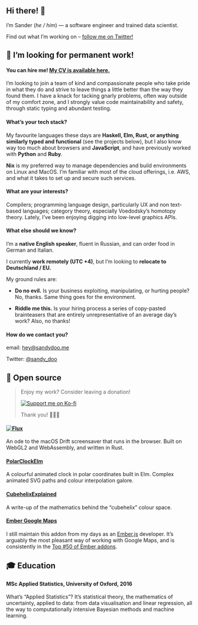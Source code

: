 ## Hi there! 👋

I’m Sander (_he / him_) — a software engineer and trained data scientist.

Find out what I’m working on – [follow me on Twitter!](https://twitter.com/sandy_doo/)

## 👀 I’m looking for permanent work!

#### You can hire me! [My CV is available here.](https://github.com/sandydoo/resume/releases/latest/download/cv.pdf)

I’m looking to join a team of kind and compassionate people who take pride in what they do and strive to leave things a little better than the way they found them. I have a knack for tacking gnarly problems, often way outside of my comfort zone, and I strongly value code maintainability and safety, through static typing and abundant testing.

#### What’s your tech stack?

My favourite languages these days are __Haskell, Elm, Rust, or anything similarly typed and functional__ (see the projects below), but I also know way too much about browsers and __JavaScript__, and have previously worked with __Python__ and __Ruby__.

__Nix__ is my preferred way to manage dependencies and build environments on Linux and MacOS. I’m familiar with most of the cloud offerings, i.e. AWS, and what it takes to set up and secure such services.

#### What are your interests?

Compilers; programming language design, particularly UX and non text-based languages; category theory, especially Voedodsky’s homotopy theory.
Lately, I’ve been enjoying digging into low-level graphics APIs.

#### What else should we know?

I’m a __native English speaker__, fluent in Russian, and can order food in German and Italian.

I currently __work remotely (UTC +4)__, but I’m looking to __relocate to Deutschland / EU.__

My ground rules are:

- __Do no evil.__ Is your business exploiting, manipulating, or hurting people?
  No, thanks. Same thing goes for the environment.

- __Riddle me this.__ Is your hiring process a series of copy-pasted brainteasers that are entirely unrepresentative of an average day’s work? Also, no thanks!


#### How do we contact you?

email: [hey@sandydoo.me](mailto:hey@sandydoo.me)

Twitter: [@sandy_doo](https://twitter.com/sandy_doo)


## 👐 Open source

> Enjoy my work? Consider leaving a donation!
>
> [![Support me on Ko-fi](https://ko-fi.com/img/githubbutton_sm.svg)](https://ko-fi.com/P5P8242XD)
>
> Thank you! 🙏🙏🙏

#### [![Flux](https://github.com/sandydoo/gif-storage/blob/main/flux/social-header-2022-02-03.gif)](https://github.com/sandydoo/flux)
An ode to the macOS Drift screensaver that runs in the browser. Built on WebGL2 and WebAssembly, and written in Rust.

#### [PolarClockElm](https://github.com/sandydoo/PolarClockElm)
A colourful animated clock in polar coordinates built in Elm. Complex animated
SVG paths and colour interpolation galore.

#### [CubehelixExplained](https://github.com/sandydoo/CubehelixExplained)
A write-up of the mathematics behind the “cubehelix” colour space.

#### [Ember Google Maps](https://github.com/sandydoo/ember-google-maps)
I still maintain this addon from my days as an [Ember.js](https://github.com/emberjs/ember.js) developer.
It’s arguably the most pleasant way of working with Google Maps,
and is consistently in the [Top \#50 of Ember addons](https://emberobserver.com/lists/top-addons).

## 🎓 Education

#### MSc Applied Statistics, University of Oxford, 2016

What’s “Applied Statistics”? It’s statistical theory, the mathematics of
uncertainty, applied to data: from data visualisation and linear regression, all
the way to computationally intensive Bayesian methods and machine learning.


<!--

Here are some ideas to get you started:

- 🔭 I’m currently working on ...
- 🌱 I’m currently learning ...
- 👯 I’m looking to collaborate on ...
- 🤔 I’m looking for help with ...
- 💬 Ask me about ...
- 📫 How to reach me: ...
- 😄 Pronouns: ...
- ⚡ Fun fact: ...

-->
